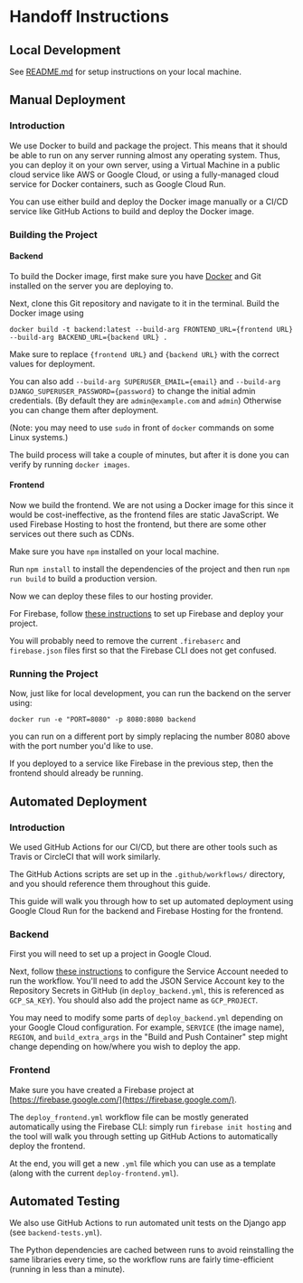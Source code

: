 # Handoff Instructions

## Local Development

See [README.md](README.md) for setup instructions on your local machine.

## Manual Deployment

### Introduction

We use Docker to build and package the project. This means that it should be able to run on any server running almost any operating system. Thus, you can deploy it on your own server, using a Virtual Machine in a public cloud service like AWS or Google Cloud, or using a fully-managed cloud service for Docker containers, such as Google Cloud Run.

You can use either build and deploy the Docker image manually or a CI/CD service like GitHub Actions to build and deploy the Docker image.

### Building the Project

#### Backend

To build the Docker image, first make sure you have [Docker](https://docs.docker.com/engine/install/) and Git installed on the server you are deploying to.

Next, clone this Git repository and navigate to it in the terminal. Build the Docker image using

```[sh]
docker build -t backend:latest --build-arg FRONTEND_URL={frontend URL} --build-arg BACKEND_URL={backend URL} .
```

Make sure to replace `{frontend URL}` and `{backend URL}` with the correct values for deployment.

You can also add `--build-arg SUPERUSER_EMAIL={email}` and `--build-arg DJANGO_SUPERUSER_PASSWORD={password}` to change the initial admin credentials. (By default they are `admin@example.com` and `admin`) Otherwise you can change them after deployment.

(Note: you may need to use `sudo` in front of `docker` commands on some Linux systems.)

The build process will take a couple of minutes, but after it is done you can verify by running `docker images`.

#### Frontend

Now we build the frontend. We are not using a Docker image for this since it would be cost-ineffective, as the frontend files are static JavaScript. We used Firebase Hosting to host the frontend, but there are some other services out there such as CDNs.

Make sure you have `npm` installed on your local machine.

Run `npm install` to install the dependencies of the project and then run `npm run build` to build a production version.

Now we can deploy these files to our hosting provider.

For Firebase, follow [these instructions](https://firebase.google.com/docs/hosting/quickstart) to set up Firebase and deploy your project.

You will probably need to remove the current `.firebaserc` and `firebase.json` files first so that the Firebase CLI does not get confused.

### Running the Project

Now, just like for local development, you can run the backend on the server using:

```[sh]
docker run -e "PORT=8080" -p 8080:8080 backend
```

you can run on a different port by simply replacing the number 8080 above with the port number you'd like to use.

If you deployed to a service like Firebase in the previous step, then the frontend should already be running.

## Automated Deployment

### Introduction

We used GitHub Actions for our CI/CD, but there are other tools such as Travis or CircleCI that will work similarly.

The GitHub Actions scripts are set up in the `.github/workflows/` directory, and you should reference them throughout this guide.

This guide will walk you through how to set up automated deployment using Google Cloud Run for the backend and Firebase Hosting for the frontend.

### Backend

First you will need to set up a project in Google Cloud.

Next, follow [these instructions](https://github.com/marketplace/actions/deploy-to-cloud-run) to configure the Service Account needed to run the workflow. You'll need to add the JSON Service Account key to the Repository Secrets in GitHub (in `deploy_backend.yml`, this is referenced as `GCP_SA_KEY`). You should also add the project name as `GCP_PROJECT`.

You may need to modify some parts of `deploy_backend.yml` depending on your Google Cloud configuration. For example, `SERVICE` (the image name), `REGION`, and `build_extra_args` in the "Build and Push Container" step might change depending on how/where you wish to deploy the app.

### Frontend

Make sure you have created a Firebase project at [https://firebase.google.com/](https://firebase.google.com/).

The `deploy_frontend.yml` workflow file can be mostly generated automatically using the Firebase CLI: simply run `firebase init hosting` and the tool will walk you through setting up GitHub Actions to automatically deploy the frontend.

At the end, you will get a new `.yml` file which you can use as a template (along with the current `deploy-frontend.yml`).

## Automated Testing

We also use GitHub Actions to run automated unit tests on the Django app (see `backend-tests.yml`).

The Python dependencies are cached between runs to avoid reinstalling the same libraries every time, so the workflow runs are fairly time-efficient (running in less than a minute).
